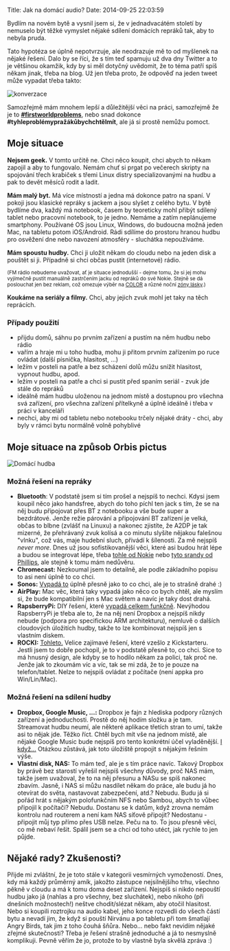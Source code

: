 Title: Jak na domácí audio?
Date: 2014-09-25 22:03:59

Bydlím na novém bytě a vysnil jsem si, že v jednadvacátém století by nemuselo být těžké vymyslet nějaké sdílení domácích repráků tak, aby to nebyla pruda.

Tato hypotéza se úplně nepotvrzuje, ale neodrazuje mě to od myšlenek na nějaké řešení. Dalo by se říci, že s tím teď spamuju už dva dny Twitter a to je většinou okamžik, kdy by si měl dotyčný uvědomit, že to téma patří spíš někam jinak, třeba na blog. Už jen třeba proto, že odpověď na jeden tweet může vypadat třeba takto:

![konverzace]({filename}/images/konverzace.png)

Samozřejmě mám mnohem lepší a důležitější věci na práci, samozřejmě že je to **[#firstworldproblems](https://twitter.com/hashtag/firstworldproblems)**, nebo snad dokonce **#tyhleproblémypražákůbychchtělmít**, ale já si prostě nemůžu pomoct.

## Moje situace

**Nejsem geek.** V tomto určitě ne. Chci něco koupit, chci abych to někam zapojil a aby to fungovalo. Nemám chuť si prgat po večerech skripty na spojování třech krabiček s třemi Linux distry specializovanými na hudbu a pak to devět měsíců rodit a ladit.

**Mám malý byt.** Má více místností a jedna má dokonce patro na spaní. V pokoji jsou klasické repráky s jackem a jsou slyšet z celého bytu. V bytě bydlíme dva, každý má notebook, časem by teoreticky mohl přibýt sdílený tablet nebo pracovní notebook, to je jedno. Nemáme a zatím neplánujeme smartphony. Používané OS jsou Linux, Windows, do budoucna možná jeden Mac, na tabletu potom iOS/Android. Rádi sdílíme do prostoru hranou hudbu pro osvěžení dne nebo navození atmosféry - sluchátka nepoužíváme.

**Mám spoustu hudby.** Chci ji uložit někam do cloudu nebo na jeden disk a pouštět si ji. Případně si chci občas pustit (internetové) rádio.

<small>(FM rádio nebudeme uvažovat, ať je situace jednodušší - dejme tomu, že si jej mohu vyjímečně pustit manuálně zastrčením jacku od repráků do své Nokie. Stejně se dá poslouchat jen bez reklam, což omezuje výběr na [COLOR](http://radiocolor.cz/) a různé noční [zóny lásky](http://www.radiocity.cz/#pageid=2000).)</small>

**Koukáme na seriály a filmy.** Chci, aby jejich zvuk mohl jet taky na těch reprácích.

### Případy použití

- přijdu domů, sáhnu po prvním zařízení a pustím na něm hudbu nebo rádio
- vařím a hraje mi u toho hudba, mohu ji přitom prvním zařízením po ruce ovládat (další písnička, hlasitost, ...)
- ležím v posteli na patře a bez scházení dolů můžu snížit hlasitost, vypnout hudbu, apod.
- ležím v posteli na patře a chci si pustit před spaním seriál - zvuk jde stále do repráků
- ideálně mám hudbu uloženou na jednom místě a dostupnou pro všechna svá zařízení, pro všechna zařízení přítelkyně a úplně ideálně i třeba v práci v kanceláři
- nechci, aby mi od tabletu nebo notebooku trčely nějaké dráty - chci, aby byly v rámci bytu normálně volně pohyblivé

## Moje situace na způsob Orbis pictus

![Domácí hudba]({filename}/images/domacihudba.png)

### Možná řešení na repráky

- **Bluetooth**: V podstatě jsem si tím prošel a nejspíš to nechci. Kdysi jsem koupil něco jako handsfree, abych do toho píchl ten jack s tím, že se na něj budu připojovat přes BT z notebooku a vše bude super a bezdrátové. Jenže režie párování a připojování BT zařízení je velká, občas to blbne (zvlášť na Linuxu) a nakonec zjistíte, že A2DP je tak mizerné, že přehrávaný zvuk kolísá a co minutu slyšíte nějakou falešnou "vlnku", což vás, maje hudební sluch, přivádí k šílenosti. Za mě nejspíš *never more*. Dnes už jsou sofistikovanější věci, které asi budou hrát lépe a budou se integrovat lépe, třeba [tohle od Nokie](http://avmania.e15.cz/nokia-md-310-bezdratova-hudba-k-jakemukoliv-hi-fi-systemu) nebo [tyto srandy od Phillips](http://www.philips.cz/c-m-so/vyrobky-podporujici-aplikace/zvukovy-prijimac-bluetooth/latest#filters=BLUETOOTH_HIFI_ADAPTER_SU2&sliders=&price=&priceBoxes=&page=&layout=), ale stejně k tomu mám nedůvěru.
- **Chromecast:** Nezkoumal jsem to detailně, ale podle základního popisu to asi není úplně to co chci.
- **Sonos:** [Vypadá to](http://www.sonos.com/) úplně přesně jako to co chci, ale je to strašně drahé :)
- **AirPlay:** Mac věc, která taky vypadá jako něco co bych chtěl, ale myslím si, že bude kompatibilní jen s Mac světem a navíc je taky dost drahá.
- **RapsberryPi:** DIY řešení, které [vypadá celkem funkčně](https://twitter.com/starenka/status/515031269206675456). Nevýhodou RapsberryPi je třeba ale to, že na něj není Dropbox a nejspíš nikdy nebude (podpora pro specifickou ARM architekturu), nemluvě o dalších cloudových úložitích hudby, takže to lze kombinovat nejspíš jen s vlastním diskem.
- **ROCKI:** [Tohleto.](http://www.myrocki.com/) Velice zajímavé řešení, které vzešlo z Kickstarteru. Jestli jsem to dobře pochopil, je to v podstatě přesně to, co chci. Sice to má hnusný design, ale kdyby se to hodilo někam za polici, tak proč ne. Jenže jak to zkoumám víc a víc, tak se mi zdá, že to je pouze na telefon/tablet. Nelze to nejspíš ovládat z počítače (není appka pro Win/Lin/Mac).

### Možná řešení na sdílení hudby

- **Dropbox, Google Music, ...:** Dropbox je fajn z hlediska podpory různých zařízení a jednoduchosti. Prostě do něj hodím složku a je tam. Streamovat hudbu neumí, ale některé aplikace třetích stran to umí, takže asi to nějak jde. Těžko říct. Chtěl bych mít vše na jednom místě, ale nějaké Google Music bude nejspíš pro tento konkrétní účel vyladěnější. [I když...](http://content.fczbkk.com/preco-som-zrusil-predplatne-google-music/) Otázkou zůstává, jak toto úložiště propojit s nějakým řešním výše.
- **Vlastní disk, NAS:** To mám teď, ale je s tím práce navíc. Takový Dropbox by právě bez starostí vyřešil nejspíš všechny důvody, proč NAS mám, takže jsem uvažoval, že to na něj přesunu a NASu se spíš nakonec zbavím. Jasně, i NAS si můžu nasdílet někam do práce, ale budu já ho otevírat do světa, nastavovat zabezpečení, atd.? Nebudu. Budu já si pořád hrát s nějakým polofunkčním NFS nebo Sambou, abych to vůbec připojil k počítači? Nebudu. Dostanu se k datům, když zrovna nemám kontrolu nad routerem a není kam NAS síťově připojit? Nedostanu - připojit můj typ přímo přes USB nelze. Peču na to. To jsou přesně věci, co mě nebaví řešit. Spálil jsem se a chci od toho utéct, jak rychle to jen půjde.

## Nějaké rady? Zkušenosti?

Přijde mi zvláštní, že je toto stále v kategorii vesmírných vymožeností. Dnes, kdy má každý průměrný amík, jakožto zástupce nejsilnějšího trhu, všechno pěkně v cloudu a má k tomu doma deset zařízení. Nejspíš si nikdo nepouští hudbu jako já (nahlas a pro všechny, bez sluchátek), nebo nikoho (při dnešních možnostech!) neštve chodit/slézat někam, aby otočil hlasitost. Nebo si koupili roztrojku na audio kabel, jeho konce rozvedli do všech částí bytu a nevadí jim, že když si pouští Nirvánu a po tabletu při tom šmatlají Angry Birds, tak jim z toho čouhá šňůra. Nebo... nebo fakt nevidím nějaké zřejmé skutečnosti? Třeba je řešení strašně jednoduché a já to nesmyslně komplikuji. Pevně věřím že jo, protože to by vlastně byla skvělá zpráva :)
